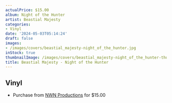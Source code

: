 ```yaml
---
actualPrice: $15.00
album: Night of the Hunter
artist: Beastial Majesty
categories:
- Vinyl
date: '2024-05-03T05:14:24'
draft: false
images:
- /images/covers/beastial_majesty-night_of_the_hunter.jpg
inStock: true
thumbnailImage: /images/covers/beastial_majesty-night_of_the_hunter-thumb.jpg
title: Beastial Majesty - Night of the Hunter
---
```


## Vinyl
* Purchase from [NWN Productions](http://shop.nwnprod.com/index.php?route=product/product&path=76&product_id=47544&sort=pd.name&order=ASC) for $15.00
